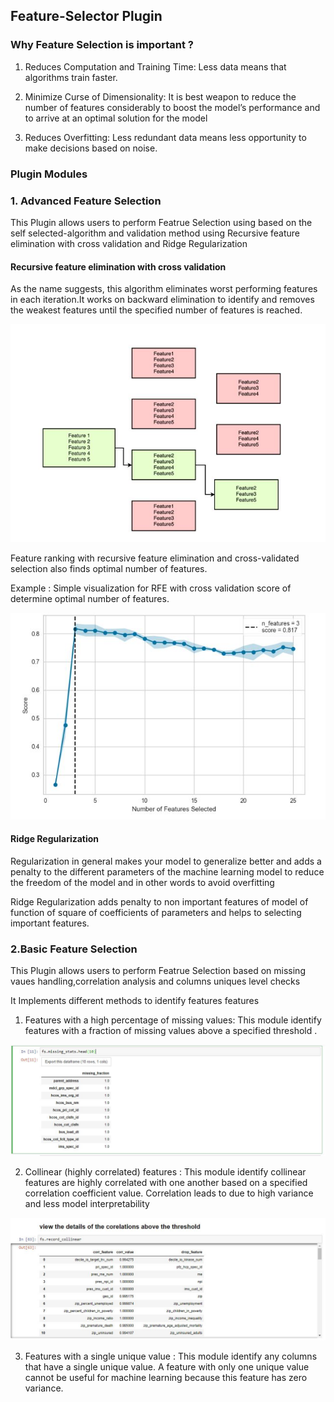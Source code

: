 ## Feature-Selector Plugin

### Why Feature Selection is important ?

1. Reduces Computation and Training Time: Less data means that algorithms train faster.

2.  Minimize Curse of Dimensionality: It is best weapon to reduce the number of features considerably to boost the model’s performance and to arrive at an optimal solution for the model

3. Reduces Overfitting: Less redundant data means less opportunity to make decisions based on noise.


### Plugin Modules

### 1. Advanced Feature Selection

This Plugin allows users to perform Featrue Selection using based on the self selected-algorithm and validation method using Recursive feature elimination with cross validation and Ridge Regularization


#### Recursive feature elimination with cross validation

As the name suggests, this algorithm eliminates worst performing features in each iteration.It works on backward elimination to identify and removes the weakest features until the specified number of features is reached. 

![alt text](https://github.com/vikrampz/Feature-Selector/blob/master/Backward_Elimination.JPG)


Feature ranking with recursive feature elimination and cross-validated selection also finds optimal number of features.

Example : Simple visualization for RFE with cross validation score of determine optimal number of features.

![alt text](https://github.com/vikrampz/Feature-Selector/blob/master/RFECV.JPG)

#### Ridge Regularization

Regularization in general makes your model to generalize better and adds a penalty to the different parameters of the machine learning model to reduce the freedom of the model and in other words to avoid overfitting

Ridge Regularization adds penalty to non important features of model of function of square of coefficients of parameters and helps to selecting important features. 

### 2.Basic Feature Selection
This Plugin allows users to perform  Featrue Selection based on missing vaues handling,correlation analysis and columns uniques level checks

It Implements different methods to identify features features

1. Features with a high percentage of missing values: This module identify features with a fraction of missing values above a specified threshold .

![alt text](https://github.com/vikrampz/Feature-Selector/blob/master/missing_values.JPG)

2. Collinear (highly correlated) features : This module identify collinear features are highly correlated with one another based on a specified correlation coefficient value. Correlation leads to  due to high variance and less model interpretability

![alt text](https://github.com/vikrampz/Feature-Selector/blob/master/Correlation.JPG)

3. Features with a single unique value : This module identify any columns that have a single unique value. A feature with only one unique value cannot be useful for machine learning because this feature has zero variance. 
